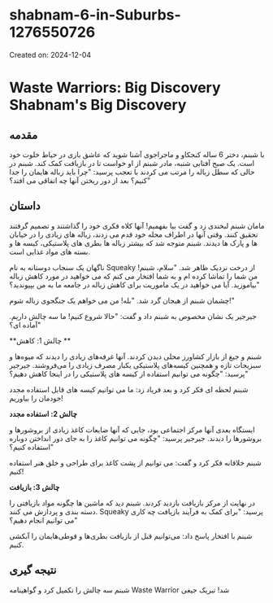 # shabnam-6-in-Suburbs-1276550726

Created on: 2024-12-04

**Waste Warriors: Big Discovery Shabnam's Big Discovery**
=============================================

**مقدمه**
---------------

با شبنم، دختر 6 ساله کنجکاو و ماجراجوی آشنا شوید که عاشق بازی در حیاط خلوت خود است. یک صبح آفتابی شنبه، مادر شبنم از او خواست تا در بازیافت کمک کند. شبنم در حالی که سطل زباله را مرتب می کردند با تعجب پرسید: "چرا باید زباله هایمان را جدا کنیم؟ بعد از دور ریختن آنها چه اتفاقی می افتد؟"

**داستان**
---------

مامان شبنم لبخندی زد و گفت بیا بفهمیم! آنها کلاه فکری خود را گذاشتند و تصمیم گرفتند تحقیق کنند. وقتی آنها در اطراف محله خود قدم می زدند، زباله های زیادی را در خیابان ها و پارک ها دیدند. شبنم متوجه شد که بیشتر زباله ها بطری های پلاستیکی، کیسه ها و بسته های مواد غذایی است.

ناگهان یک سنجاب دوستانه به نام Squeaky از درخت نزدیک ظاهر شد. "سلام، شبنم! من شما را تماشا کرده ام و به شما افتخار می کنم که می خواهید در مورد کاهش زباله بیاموزید. آیا می خواهید در یک ماموریت برای کاهش زباله در جامعه ما به من بپیوندید؟"

چشمان شبنم از هیجان گرد شد. "بله! من می خواهم یک جنگجوی زباله شوم!"

جیرجیر یک نشان مخصوص به شبنم داد و گفت: "حالا شروع کنیم! ما سه چالش داریم. آماده ای؟"

**چالش 1: کاهش **

شبنم و جیغ از بازار کشاورز محلی دیدن کردند. آنها غرفه‌های زیادی را دیدند که میوه‌ها و سبزیجات تازه و همچنین کیسه‌های پلاستیکی یکبار مصرف زیادی را می‌فروشند. جیرجیر پرسید: "چگونه می توانیم استفاده از کیسه های پلاستیکی را در اینجا کاهش دهیم؟"

شبنم لحظه ای فکر کرد و بعد فریاد زد: ما می توانیم کیسه های قابل استفاده مجدد خودمان را بیاوریم!

**چالش 2: استفاده مجدد**

ایستگاه بعدی آنها مرکز اجتماعی بود، جایی که آنها ضایعات کاغذ زیادی از بروشورها و بروشورها را دیدند. جیرجیر پرسید: "چگونه می توانیم کاغذ را به جای دور انداختن دوباره استفاده کنیم؟"

شبنم خلاقانه فکر کرد و گفت: می توانیم از پشت کاغذ برای طراحی و خلق هنر استفاده کنیم!

**چالش 3: بازیافت**

در نهایت از مرکز بازیافت بازدید کردند. شبنم دید که ماشین ها چگونه مواد بازیافتی را دسته بندی و پردازش می کنند. Squeaky پرسید: "برای کمک به فرآیند بازیافت چه کاری می توانیم انجام دهیم؟"

شبنم با افتخار پاسخ داد: می‌توانیم قبل از بازیافت بطری‌ها و قوطی‌هایمان را آبکشی کنیم.

**نتیجه گیری**
--------------

شبنم سه چالش را تکمیل کرد و گواهینامه Waste Warrior شد! تبریک جیغی